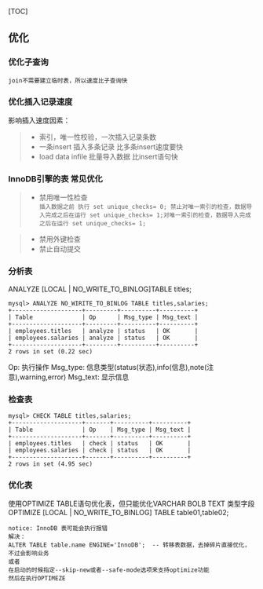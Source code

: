 [TOC]
## 优化

### 优化子查询
	join不需要建立临时表，所以速度比子查询快

### 优化插入记录速度
影响插入速度因素：
>* 索引，唯一性校验，一次插入记录条数
>* 一条insert 插入多条记录 比多条insert速度要快
>* load data infile 批量导入数据 比insert语句快
	
### InnoDB引擎的表 常见优化
>* 禁用唯一性检查	
`插入数据之前 执行 set unique_checks= 0;
禁止对唯一索引的检查，数据导入完成之后在运行 set unique_checks= 1;对唯一索引的检查，数据导入完成之后在运行 set unique_checks= 1;`

>* 禁用外键检查
>* 禁止自动提交

### 分析表
ANALYZE [LOCAL | NO_WRITE_TO_BINLOG]TABLE titles;
```
mysql> ANALYZE NO_WIRITE_TO_BINLOG TABLE titles,salaries;
+--------------------+---------+----------+----------+
| Table              | Op      | Msg_type | Msg_text |
+--------------------+---------+----------+----------+
| employees.titles   | analyze | status   | OK       |
| employees.salaries | analyze | status   | OK       |
+--------------------+---------+----------+----------+
2 rows in set (0.22 sec)
```
Op: 执行操作
Msg_type: 信息类型(status(状态),info(信息),note(注意),warning,error)
Msg_text: 显示信息

### 检查表
```
mysql> CHECK TABLE titles,salaries;
+--------------------+-------+----------+----------+
| Table              | Op    | Msg_type | Msg_text |
+--------------------+-------+----------+----------+
| employees.titles   | check | status   | OK       |
| employees.salaries | check | status   | OK       |
+--------------------+-------+----------+----------+
2 rows in set (4.95 sec)
```
### 优化表
使用OPTIMIZE TABLE语句优化表，但只能优化VARCHAR BOLB TEXT 类型字段
OPTIMIZE [LOCAL | NO_WRITE_TO_BINLOG] TABLE table01,table02;
```
notice: InnoDB 表可能会执行报错
解决：
ALTER TABLE table.name ENGINE='InnoDB';  -- 转移表数据，去掉碎片直接优化，不过会影响业务
或者
在启动的时候指定--skip-new或者--safe-mode选项来支持optimize功能
然后在执行OPTIMEZE
```
